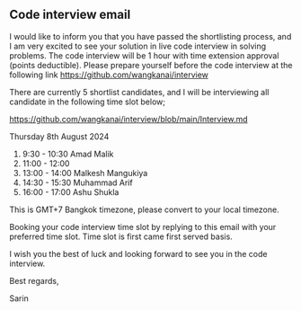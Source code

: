 ## Code interview email

I would like to inform you that you have passed the shortlisting process, and I am very excited to see your solution in live code interview in solving problems. The code interview will be 1 hour with time extension approval (points deductible).
Please prepare yourself before the code interview at the following link https://github.com/wangkanai/interview
            
There are currently 5 shortlist candidates, and I will be interviewing all candidate in the following time slot below;

https://github.com/wangkanai/interview/blob/main/Interview.md
         
Thursday 8th August 2024

1.  9:30 - 10:30  Amad Malik
2. 11:00 - 12:00  
3. 13:00 - 14:00  Malkesh Mangukiya
4. 14:30 - 15:30  Muhammad Arif
5. 16:00 - 17:00  Ashu Shukla

This is GMT+7 Bangkok timezone, please convert to your local timezone.

Booking your code interview time slot by replying to this email with your preferred time slot. Time slot is first came first served basis.

I wish you the best of luck and looking forward to see you in the code interview.

Best regards,

Sarin